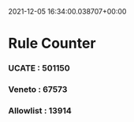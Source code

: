 2021-12-05 16:34:00.038707+00:00
# Rule Counter 
 ### UCATE : 501150

 ### Veneto : 67573

 ### Allowlist : 13914